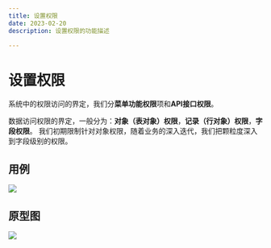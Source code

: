 ```yaml
---
title: 设置权限
date: 2023-02-20
description: 设置权限的功能描述

---
```


# 设置权限

系统中的权限访问的界定，我们分**菜单功能权限**项和**API接口权限**。

数据访问权限的界定，一般分为：**对象（表对象）权限**，**记录（行对象）权限**，**字段权限**。
我们初期限制针对对象权限，随着业务的深入迭代，我们把颗粒度深入到字段级别的权限。

## 用例

![](../../images/uc_role_mgmt_setpermission.png)

## 原型图

![](../../images/pt_role_mgmt_setpermission.png)